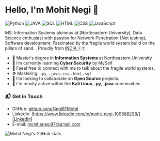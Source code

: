 # Hello, I'm Mohit Negi 👋

![Python](https://img.shields.io/badge/Python-Advance-green)
![JAVA](https://img.shields.io/badge/JAVA-Advance-yellow)
![SQL](https://img.shields.io/badge/SQL-Advance-black)
![HTML](https://img.shields.io/badge/HTML-Intermediate-blue)
![CSS](https://img.shields.io/badge/CSS-Intermediate-blue)
![JavaScript](https://img.shields.io/badge/JavaScript-Intermediate-yellow)

MS. Information Systems alumnus at [Northeastern University]. Data Science enthusiast with passion for Network Penetration {Not testing}, Software development. Fascinated by the fragile world system build on the pillars of sand. . Proudly from [INDIA ](https://g.page/Due-Torri-Bologna?share) 🇮🇹

- 🔭 Master's degree in **Information Systems** at Northeastern University
- 🌱 I’m currently learning **Cyber Security** by MySelf
- 🌱 Feeel free to connect with me to talk about the fragile world systems.
- ⚙️ Mastering: `.py`, `.java`,`.css`,`.html`,`.sql`
- 👯 I’m looking to collaborate on **Open Source** projects.
- 💬 I'm mostly active within the **Kali Linux**, **.py**, **.java**  communities

### 📬 Get in Touch

- GitHub: [github.com/Negi97Mohit][github]
- LinkedIn: [https://www.linkedin.com/in/mohit-negi-109588208/][LinkedIn]
- E-mail: mohit.snegi97@gmail.com

![Mohit Negi's GitHub stats](https://github-readme-stats.vercel.app/api?username=Negi97Mohit&show_icons=true&theme=gradient)

[github]: https://github.com/Negi97Mohit
[site]: https://federico-dondi.github.io
